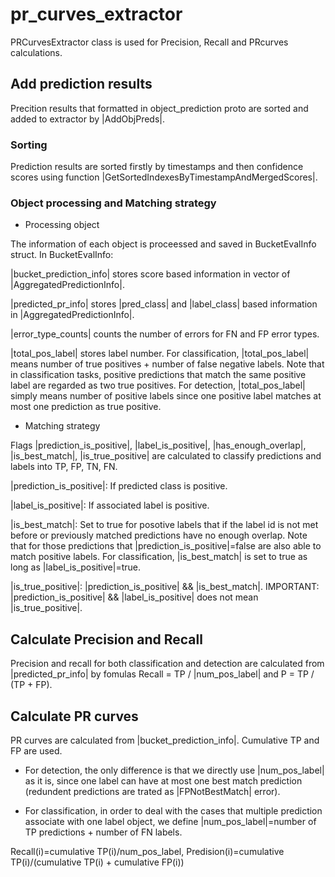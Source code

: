 # pr_curves_extractor
PRCurvesExtractor class is used for Precision, Recall and PRcurves calculations. 

## Add prediction results
Precition results that formatted in object_prediction proto are sorted and added to extractor by |AddObjPreds|.

### Sorting
Prediction results are sorted firstly by timestamps and then confidence scores using function |GetSortedIndexesByTimestampAndMergedScores|.

### Object processing and Matching strategy
* Processing object

The information of each object is proceessed and saved in BucketEvalInfo struct. In BucketEvalInfo:

|bucket_prediction_info| stores score based information in vector of |AggregatedPredictionInfo|.

|predicted_pr_info| stores |pred_class| and |label_class| based information in |AggregatedPredictionInfo|.

|error_type_counts| counts the number of errors for FN and FP error types.

|total_pos_label| stores label number. For classification, |total_pos_label| means number of true positives + number of false negative labels. Note that in classification tasks, positive predictions that match the same positive label are regarded as two true positives. For detection, |total_pos_label| simply means number of positive labels since one positive label matches at most one prediction as true positive.

* Matching strategy

Flags |prediction_is_positive|, |label_is_positive|, |has_enough_overlap|, |is_best_match|, |is_true_positive| are calculated to classify predictions and labels into TP, FP, TN, FN.

|prediction_is_positive|: If predicted class is positive.

|label_is_positive|: If associated label is positive.

|is_best_match|: Set to true for posotive labels that if the label id is not met before or previously matched predictions have no enough overlap. Note that for those predictions that |prediction_is_positive|=false are also able to match positive labels. For classification,
|is_best_match| is set to true as long as |label_is_positive|=true.

|is_true_positive|: |prediction_is_positive| && |is_best_match|. IMPORTANT: |prediction_is_positive| && |label_is_positive| does not mean |is_true_positive|.

## Calculate Precision and Recall
Precision and recall for both classification and detection are calculated from |predicted_pr_info| by fomulas Recall = TP / |num_pos_label| and P = TP / (TP + FP).
## Calculate PR curves
PR curves are calculated from |bucket_prediction_info|. Cumulative TP and FP are used.

* For detection, the only difference is that we directly use |num_pos_label| as it is, since one label can have at most one best match prediction (redundent predictions are trated as |FPNotBestMatch| error).

* For classification, in order to deal with the cases that multiple prediction associate with one label object, we define |num_pos_label|=number of TP predictions + number of FN labels. 

Recall(i)=cumulative TP(i)/num_pos_label, Predision(i)=cumulative TP(i)/(cumulative TP(i) + cumulative FP(i))
